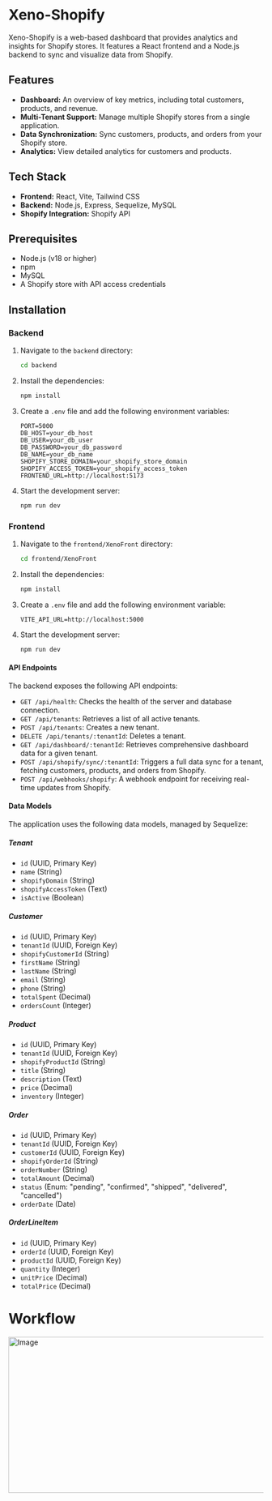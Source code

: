 # Xeno-Shopify

Xeno-Shopify is a web-based dashboard that provides analytics and insights for Shopify stores. It features a React frontend and a Node.js backend to sync and visualize data from Shopify.

## Features

- **Dashboard:** An overview of key metrics, including total customers, products, and revenue.
- **Multi-Tenant Support:** Manage multiple Shopify stores from a single application.
- **Data Synchronization:** Sync customers, products, and orders from your Shopify store.
- **Analytics:** View detailed analytics for customers and products.

## Tech Stack

- **Frontend:** React, Vite, Tailwind CSS
- **Backend:** Node.js, Express, Sequelize, MySQL
- **Shopify Integration:** Shopify API

## Prerequisites

- Node.js (v18 or higher)
- npm
- MySQL
- A Shopify store with API access credentials

## Installation

### Backend

1.  Navigate to the `backend` directory:
    ```bash
    cd backend
    ```
2.  Install the dependencies:
    ```bash
    npm install
    ```
3.  Create a `.env` file and add the following environment variables:
    ```env
    PORT=5000
    DB_HOST=your_db_host
    DB_USER=your_db_user
    DB_PASSWORD=your_db_password
    DB_NAME=your_db_name
    SHOPIFY_STORE_DOMAIN=your_shopify_store_domain
    SHOPIFY_ACCESS_TOKEN=your_shopify_access_token
    FRONTEND_URL=http://localhost:5173
    ```
4.  Start the development server:
    ```bash
    npm run dev
    ```

### Frontend

1.  Navigate to the `frontend/XenoFront` directory:
    ```bash
    cd frontend/XenoFront
    ```
2.  Install the dependencies:
    ```bash
    npm install
    ```
3.  Create a `.env` file and add the following environment variable:
    ```env
    VITE_API_URL=http://localhost:5000
    ```
4.  Start the development server:
    ```bash
    npm run dev
    ```
#### API Endpoints

The backend exposes the following API endpoints:

-   `GET /api/health`: Checks the health of the server and database connection.
-   `GET /api/tenants`: Retrieves a list of all active tenants.
-   `POST /api/tenants`: Creates a new tenant.
-   `DELETE /api/tenants/:tenantId`: Deletes a tenant.
-   `GET /api/dashboard/:tenantId`: Retrieves comprehensive dashboard data for a given tenant.
-   `POST /api/shopify/sync/:tenantId`: Triggers a full data sync for a tenant, fetching customers, products, and orders from Shopify.
-   `POST /api/webhooks/shopify`: A webhook endpoint for receiving real-time updates from Shopify.

#### Data Models

The application uses the following data models, managed by Sequelize:

##### Tenant

-   `id` (UUID, Primary Key)
-   `name` (String)
-   `shopifyDomain` (String)
-   `shopifyAccessToken` (Text)
-   `isActive` (Boolean)

##### Customer

-   `id` (UUID, Primary Key)
-   `tenantId` (UUID, Foreign Key)
-   `shopifyCustomerId` (String)
-   `firstName` (String)
-   `lastName` (String)
-   `email` (String)
-   `phone` (String)
-   `totalSpent` (Decimal)
-   `ordersCount` (Integer)

##### Product

-   `id` (UUID, Primary Key)
-   `tenantId` (UUID, Foreign Key)
-   `shopifyProductId` (String)
-   `title` (String)
-   `description` (Text)
-   `price` (Decimal)
-   `inventory` (Integer)

##### Order

-   `id` (UUID, Primary Key)
-   `tenantId` (UUID, Foreign Key)
-   `customerId` (UUID, Foreign Key)
-   `shopifyOrderId` (String)
-   `orderNumber` (String)
-   `totalAmount` (Decimal)
-   `status` (Enum: "pending", "confirmed", "shipped", "delivered", "cancelled")
-   `orderDate` (Date)

##### OrderLineItem

-   `id` (UUID, Primary Key)
-   `orderId` (UUID, Foreign Key)
-   `productId` (UUID, Foreign Key)
-   `quantity` (Integer)
-   `unitPrice` (Decimal)
-   `totalPrice` (Decimal)

# Workflow
<img width="947" height="308" alt="Image" src="https://github.com/user-attachments/assets/8d7124e5-7629-4d12-8e81-e745a107fb4a" />
